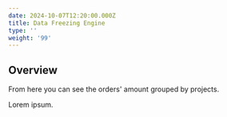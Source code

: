```yaml
---
date: 2024-10-07T12:20:00.000Z
title: Data Freezing Engine
type: ''
weight: '99'
---
```


## Overview

From here you can see the orders' amount grouped by projects.

Lorem ipsum.

